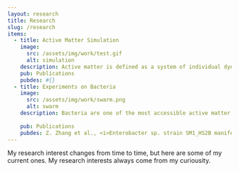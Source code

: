 ```yaml
---
layout: research
title: Research
slug: /research
items:
  - title: Active Matter Simulation
    image:
      src: /assets/img/work/test.gif
      alt: simulation
    description: Active matter is defined as a system of individual dynamic objects that have ability to move in phase space by dissipating inherent energy or energy extracted from surrounding environment. You can find some detailed reference <a href="https://www.nature.com/collections/hvczfmjfzl?utm_source=twitter&utm_medium=social&utm_content=boosted&utm_campaign=NCOM_1_SZ_ActiveMatter-GRC-social">here</a>. To strip down all those technical and arcane phrases, active matter is a group of stuffs that use their own energy to move around (consider a flock of birds swarm across the sky). Most interestingly, when these individuals move collectively, they exhibit a variety of fascinating patterns called Motility Induced Phase Separations (MIPS). My interest is to use physical and mathematical models to simulate active matter systems. This helps me to gain insights into what interactions, symmetries, and thermodynamic properties are crucial to be captured in order to understand the mechanism behind the active matter systems. Codes can be found in the <a href="/project"> Project </a> page.
    pub: Publications
    pubdes: #{}
  - title: Experiments on Bacteria 
    image:
      src: /assets/img/work/swarm.png
      alt: swarm
    description: Bacteria are one of the most accessible active matter systems you could ever find in the world. Also, they play important roles in human's world, from health concerns to food productions. To test different dynamic properties of bacteria in the lab setting is one of the important way to understand them and hopefully gain insights into general laws that could be extended to other active matter system as well.
    
    pub: Publications
    pubdes: Z. Zhang et al., <i>Enterobacter sp. strain SM1_HS2B manifests transient elongation and swimming motility in liquid medium</i>, Microbiology Spectrum, 2022 Jun 1:e0207821. doi{:} 10.1128/spectrum.02078-21. 
---
```

My research interest changes from time to time, but here are some of my current ones. My research interests always come from my curiousity.
<br />
<br />

